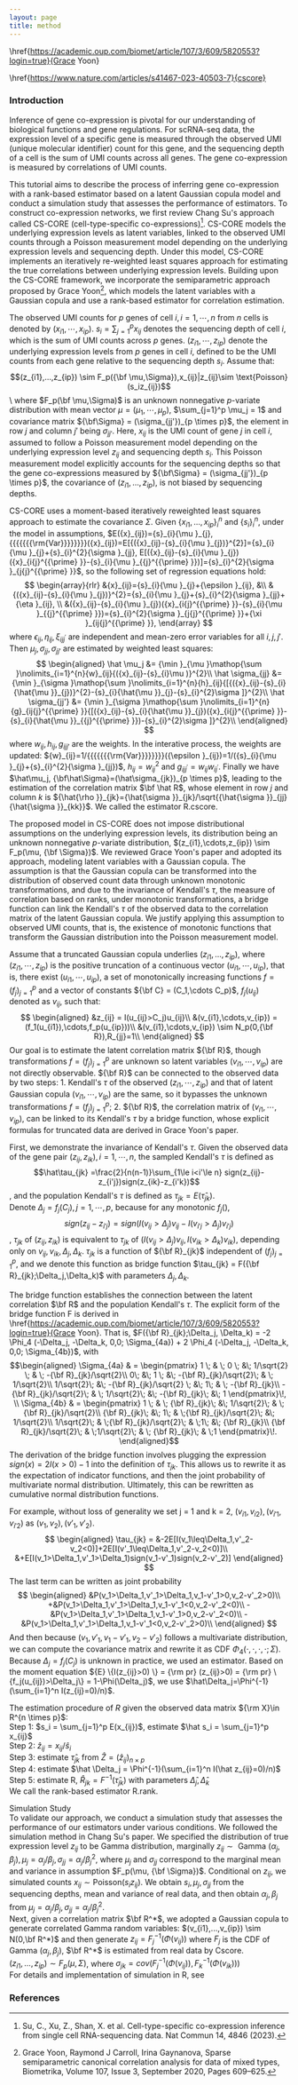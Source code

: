 ```yaml
---
layout: page
title: method
---
```

\href{https://academic.oup.com/biomet/article/107/3/609/5820553?login=true}{Grace Yoon}

\href{https://www.nature.com/articles/s41467-023-40503-7}{cscore}

### Introduction

Inference of gene co-expression is pivotal for our understanding of biological functions and gene regulations. For scRNA-seq data, the expression level of a specific gene is measured through the observed UMI (unique molecular identifier) count for this gene, and the sequencing depth of a cell is the sum of UMI counts across all genes. The gene co-expression is measured by correlations of UMI counts.

This tutorial aims to describe the process of inferring gene co-expression with a rank-based estimator based on a latent Gaussian copula model and conduct a simulation study that assesses the performance of estimators. To construct co-expression networks, we first review Chang Su's approach called CS-CORE (cell-type-specific co-expressions)[^fn1]. CS-CORE models the underlying expression levels as latent variables, linked to the observed UMI counts through a Poisson measurement model depending on the underlying expression levels and sequencing depth. Under this model, CS-CORE implements an iteratively re-weighted least squares approach for estimating the true correlations between underlying expression levels. Building upon the CS-CORE framework, we incorporate the semiparametric approach proposed by Grace Yoon[^fn2], which models the latent variables with a Gaussian copula and use a rank-based estimator for correlation estimation.

The observed UMI counts for $p$ genes of cell $i, i=1,\cdots,n$ from $n$ cells is denoted by $(x_{i1},\cdots,x_{ip})$. ${s}_{i}=\mathop{\sum }\nolimits_{j=1}^{p}{x}_{ij}$ denotes the sequencing depth of cell $i$, which is the sum of UMI counts across $p$ genes. $(z_{i1},\cdots,z_{ip})$ denote the underlying expression levels from $p$ genes in cell $i$, defined to be the UMI counts from each gene relative to the sequencing depth $s_i$. Assume that:
$$(z_{i1},...,z_{ip}) \sim F_p({\bf \mu,\Sigma}),x_{ij}|z_{ij}\sim \text{Poisson}(s_iz_{ij})$$\\
where $F_p(\bf \mu,\Sigma)$ is an unknown nonnegative $p$-variate distribution with mean vector $\mu=(\mu_1,\cdots,\mu_p)$, $\sum_{j=1}^p \mu_j = 1$ and covariance matrix ${\bf\Sigma}  = (\sigma_{jj'})_{p \times p}$, the element in row $j$ and column $j'$ being $\sigma_{jj'}$. Here, $x_{ij}$ is the UMI count of gene $j$ in cell $i$, assumed to follow a Poisson measurement model depending on the underlying expression level $z_{ij}$ and sequencing depth $s_i$. This Poisson measurement model explicitly accounts for the sequencing depths so that the gene co-expressions measured by ${\bf\Sigma} = (\sigma_{jj'})_{p \times p}$, the covariance of $(z_{i1},...,z_{ip})$, is not biased by sequencing depths.

CS-CORE uses a moment-based iteratively reweighted least squares approach to estimate the covariance $\Sigma$. Given $\{x_{i1},...,x_{ip}\}_i^n$ and $\{s_i\}_i^n$, under the model in assumptions, $E({x}_{ij})={s}_{i}{\mu }_{j}, {{{{{{{\rm{Var}}}}}}}}({x}_{ij})=E[{({x}_{ij}-{s}_{i}{\mu }_{j})}^{2}]={s}_{i}{\mu }_{j}+{s}_{i}^{2}{\sigma }_{jj}, E[({x}_{ij}-{s}_{i}{\mu }_{j})({x}_{i{j}^{{\prime} }}-{s}_{i}{\mu }_{{j}^{{\prime} }})]={s}_{i}^{2}{\sigma }_{j{j}^{{\prime} }}$, so the following set of regression equations hold: 
$$
\begin{array}{rlr}
&{x}_{ij}={s}_{i}{\mu }_{j}+{\epsilon }_{ij}, &\\ 
&{({x}_{ij}-{s}_{i}{\mu }_{j})}^{2}={s}_{i}{\mu }_{j}+{s}_{i}^{2}{\sigma }_{jj}+{\eta }_{ij}, \\ 
&({x}_{ij}-{s}_{i}{\mu }_{j})({x}_{i{j}^{{\prime} }}-{s}_{i}{\mu }_{{j}^{{\prime} }})={s}_{i}^{2}{\sigma }_{j{j}^{{\prime} }}+{\xi }_{ij{j}^{{\prime} }},
\end{array}
$$
where ${\epsilon }_{ij}, {\eta }_{ij}, {\xi }_{ij{j}^{{\prime} }}$ are independent and mean-zero error variables for all $i, j, j'$.  
Then $\mu_j, \sigma_{jj}, \sigma_{jj'}$ are estimated by weighted least squares:
$$
\begin{aligned}
    \hat \mu_j &= {\min }_{\mu }\mathop{\sum }\nolimits_{i=1}^{n}{w}_{ij}{({x}_{ij}-{s}_{i}\mu )}^{2}\\
    \hat \sigma_{jj} &= {\min }_{\sigma }\mathop{\sum }\nolimits_{i=1}^{n}{h}_{ij}{[{({x}_{ij}-{s}_{i}{\hat{\mu }}_{j})}^{2}-{s}_{i}{\hat{\mu }}_{j}-{s}_{i}^{2}\sigma ]}^{2}\\
    \hat \sigma_{jj'} &= {\min }_{\sigma }\mathop{\sum }\nolimits_{i=1}^{n}{g}_{ij{j}^{{\prime} }}{[({x}_{ij}-{s}_{i}{\hat{\mu }}_{j})({x}_{i{j}^{{\prime} }}-{s}_{i}{\hat{\mu }}_{{j}^{{\prime} }})-{s}_{i}^{2}\sigma ]}^{2}\\
\end{aligned}
$$
where ${w}_{ij}, h_{ij}, g_{ijj'}$ are the weights. In the interative process, the weights are updated: ${w}_{ij}=1/{{{{{{{\rm{Var}}}}}}}}({\epsilon }_{ij})=1/({s}_{i}{\mu }_{j}+{s}_{i}^{2}{\sigma }_{jj})$, ${h}_{ij}={w}_{ij}^{2}$ and ${g}_{ij{j}^{{\prime} }}={w}_{ij}{w}_{i{j}^{{\prime} }}$. Finally we have $\hat\mu_j, {\bf\hat\Sigma}=(\hat\sigma_{jk})_{p \times p}$, leading to the estimation of the correlation matrix $\bf \hat R$, whose element in row $j$ and column $k$ is ${\hat{\rho }}_{jk}={\hat{\sigma }}_{jk}/\sqrt{{\hat{\sigma }}_{jj}{\hat{\sigma }}_{kk}}$. We called the estimator R.cscore.

The proposed model in CS-CORE does not impose distributional assumptions on the underlying expression levels, its distribution being an unknown nonnegative $p$-variate distribution, $(z_{i1},\cdots,z_{ip}) \sim F_p(\mu, {\bf \Sigma})$. We reviewed Grace Yoon's paper and adopted its approach, modeling latent variables with a Gaussian copula. The assumption is that the Gaussian copula can be transformed into the distribution of observed count data through unknown monotonic transformations, and due to the invariance of Kendall's $\tau$, the measure of correlation based on ranks, under monotonic transformations, a bridge function can link the Kendall's $\tau$ of the observed data to the correlation matrix of the latent Gaussian copula. We justify applying this assumption to observed UMI counts, that is, the existence of monotonic functions that transform the Gaussian distribution into the Poisson measurement model.

Assume that a truncated Gaussian copula underlies ($z_{i1},...,z_{ip}$), where $(z_{i1}, \cdots, z
_{ip})$ is the positive truncation of a continuous vector $(u_{i1},\cdots,u_{ip})$, that is, there exist $(u_{i1},\cdots,u_{ip})$, a set of monotonically increasing functions $f = (f_j)_{j=1}^p$ and a vector of constants ${\bf C} = (C_1,\cdots C_p)$, $f_j(u_{ij})$ denoted as $v_{ij}$, such that:
$$
\begin{aligned}
    &z_{ij} = I(u_{ij}>C_j)u_{ij}\\
    &(v_{i1},\cdots,v_{ip}) = (f_1(u_{i1}),\cdots,f_p(u_{ip}))\\
    &(v_{i1},\cdots,v_{ip}) \sim N_p(0,{\bf R}),R_{jj}=1\\
\end{aligned}
$$
Our goal is to estimate the latent correlation matrix ${\bf R}$, though transformations $f = (f_j)_{j=1}^p$ are unknown so latent variables $(v_{i1},\cdots,v_{ip})$ are not directly observable. ${\bf R}$ can be connected to the observed data by two steps: 1. Kendall's $\tau$ of the observed $(z_{i1},\cdots,z_{ip})$ and that of latent Gaussian copula $(v_{i1},\cdots,v_{ip})$ are the same, so it bypasses the unknown transformations $f = (f_j)_{j=1}^p$; 2. ${\bf R}$, the correlation matrix of $(v_{i1},\cdots,v_{ip})$, can be linked to its Kendall's $\tau$ by a bridge function, whose  explicit formulas for truncated data are derived in Grace Yoon's paper. 

First, we demonstrate the invariance of Kendall's $\tau$. Given the observed data of the gene pair $(z_{ij},z_{ik}), i=1,\cdots,n$, the sampled Kendall's $\tau$ is defined as $$\hat\tau_{jk} =\frac{2}{n(n-1)}\sum_{1\le i<i'\le n} sign(z_{ij}-z_{i'j})sign(z_{ik}-z_{i'k})$$, and the population Kendall's $\tau$ is defined as 
$\tau_{jk}=E(\hat\tau_{jk})$.  
Denote $\Delta_j = f_j(C_j), j=1,\cdots,p$, because for any monotonic $f_j()$, $$sign(z_{ij}-z_{i'j}) = sign(I(v_{ij}>\Delta_j)v_{ij}-I(v_{i'j}>\Delta_j)v_{i'j})$$, $\tau_{jk}$ of $(z_{ij},z_{ik})$ is equivalent to $\tau_{jk}$ of $(I(v_{ij}>\Delta_j)v_{ij},I(v_{ik}>\Delta_k)v_{ik})$, depending only on $v_{ij}, v_{ik}, \Delta_j, \Delta_k$. $\tau_{jk}$ is a function of ${\bf R}_{jk}$ independent of $(f_j)_{j=1}^p$, and we denote this function as bridge function $\tau_{jk} = F({\bf R}_{jk};\Delta_j,\Delta_k)$ with parameters $\Delta_j,\Delta_k$.

The bridge function establishes the connection between the latent correlation $\bf R$ and the population Kendall's $\tau$. The explicit form of the bridge function F is derived in \href{https://academic.oup.com/biomet/article/107/3/609/5820553?login=true}{Grace Yoon}. That is, $F({\bf R}_{jk};\Delta_j, \Delta_k) = -2 \Phi_4 (-\Delta_j, -\Delta_k, 0,0; \Sigma_{4a}) + 2 \Phi_4 (-\Delta_j, -\Delta_k, 0,0; \Sigma_{4b})$, with 
$$\begin{aligned}
\Sigma_{4a} & = \begin{pmatrix}
1 \; & \; 0 \; &\; 1/\sqrt{2} \; & \; -{\bf R}_{jk}/\sqrt{2}\\
0\; &\; 1 \; &\; -{\bf R}_{jk}/\sqrt{2}\; & \; 1/\sqrt{2}\\
1/\sqrt{2}\; &\; -{\bf R}_{jk}/\sqrt{2} \; &\; 1\; & \; -{\bf R}_{jk}\\
-{\bf R}_{jk}/\sqrt{2}\; & \; 1/\sqrt{2}\; &\; -{\bf R}_{jk}\; &\; 1
\end{pmatrix}\!,
\\
\Sigma_{4b} & = \begin{pmatrix}
1 \; & \; {\bf R}_{jk}\; &\; 1/\sqrt{2}\; & \;{\bf R}_{jk}/\sqrt{2}\\
{\bf R}_{jk}\; &\; 1\; & \;{\bf R}_{jk}/\sqrt{2}\; &\; 1/\sqrt{2}\\
1/\sqrt{2}\; & \;{\bf R}_{jk}/\sqrt{2}\; & \;1\; &\; {\bf R}_{jk}\\
{\bf R}_{jk}/\sqrt{2}\; & \;1/\sqrt{2}\; & \; {\bf R}_{jk}\; & \;1
\end{pmatrix}\!.
\end{aligned}$$
The derivation of the bridge function involves plugging the expression $sign(x) = 2I(x > 0) - 1$ into the definition of $\tau_{jk}$. This allows us to rewrite it as the expectation of indicator functions, and then the joint probability of multivariate normal distribution. Ultimately, this can be rewritten as cumulative normal distribution functions.

For example, without loss of generality we set j = 1 and k = 2, $(v_{i1},v_{i2}),(v_{i'1},v_{i'2})$ as $(v_1,v_2),(v'_1,v'_2)$. 
$$
\begin{aligned}
    \tau_{jk} = &-2E[I(v_1\leq\Delta_1,v'_2-v_2<0)]+2E[I(v'_1\leq\Delta_1,v'_2-v_2<0)]\\
    &+E[I(v_1>\Delta_1,v'_1>\Delta_1)sign(v_1-v'_1)sign(v_2-v'_2)]
\end{aligned}
$$
The last term can be written as joint probability
$$
\begin{aligned}
    &P(v_1>\Delta_1,v'_1>\Delta_1,v_1-v'_1>0,v_2-v'_2>0)\\
    +&P(v_1>\Delta_1,v'_1>\Delta_1,v_1-v'_1<0,v_2-v'_2<0)\\
    -&P(v_1>\Delta_1,v'_1>\Delta_1,v_1-v'_1>0,v_2-v'_2<0)\\
    -&P(v_1>\Delta_1,v'_1>\Delta_1,v_1-v'_1<0,v_2-v'_2>0)\\
\end{aligned}
$$
And then because $(v_1,v'_1,v_1-v'_1,v_2-v'_2)$ follows a multivariate distribution, we can compute the covariance matrix and rewrite it as CDF $\Phi_4(\cdot, \cdot, \cdot, \cdot;\Sigma)$.  
Because $\Delta_j = f_j(C_j)$ is unknown in practice, we used an estimator. Based on the moment equation ${E} \{I(z_{ij}>0) \} = {\rm pr} (z_{ij}>0) = {\rm pr} \{f_j(u_{ij})>\Delta_j\} = 1-\Phi(\Delta_j)$, we use $\hat\Delta_j=\Phi^{-1}(\sum_{i=1}^n I(z_{ij}=0)/n)$.

The estimation procedure of $R$ given the observed data matrix ${\rm X}\in R^{n \times p}$:  
Step 1: $s_i = \sum_{j=1}^p E(x_{ij})$, estimate $\hat s_i = \sum_{j=1}^p x_{ij}$  
Step 2: $\hat z_{ij} = x_{ij}/\hat s_i$  
Step 3: estimate $\hat \tau_{jk}$ from $\hat Z = (\hat z_{ij})_{n \times p}$  
Step 4: estimate $\hat \Delta_j = \Phi^{-1}(\sum_{i=1}^n I(\hat z_{ij}=0)/n)$  
Step 5: estimate R, $\hat R_{jk} = F^{-1}(\hat \tau_{jk})$ with parameters $\hat\Delta_j,\hat\Delta_k$  
We call the rank-based estimator R.rank.  

Simulation Study  
To validate our approach, we conduct a simulation study that assesses the performance of our estimators under various conditions. We followed the simulation method in Chang Su's paper. We specified the distribution of true expression level $z_{ij}$ to be Gamma distribution, marginally $z_{ij} \sim \text{ Gamma }(\alpha_j,\beta_j), \mu_j = \alpha_j/\beta_j, \sigma_{jj} = \alpha_j/\beta_j^2$, where $\mu_j$ and $\sigma_{jj}$ correspond to the marginal mean and variance in assumption $F_p(\mu, {\bf \Sigma})$. Conditional on $z_{ij}$, we simulated counts $x_{ij} \sim \text{Poisson}(s_iz_{ij})$. We obtain $s_i,\mu_j,\sigma_{jj}$ from the sequencing depths, mean and variance of real data, and then obtain $\alpha_j,\beta_j$ from $\mu_j = \alpha_j/\beta_j, \sigma_{jj} = \alpha_j/\beta_j^2$.  
Next, given a correlation matrix $\bf R^*$, we adopted a Gaussian copula to generate correlated Gamma random variables: $(v_{i1},...,v_{ip}) \sim N(0,\bf R^*)$ and then generate ${z}_{ij}={F}_{j}^{-1}({{\Phi }}({v}_{ij}))$ where $F_j$ is the CDF of $\text{ Gamma }(\alpha_j,\beta_j)$, $\bf R^*$ is estimated from real data by Cscore.  
$(z_{i1},...,z_{ip}) \sim F_p(\mu,\Sigma)$, where $\sigma_{jk} = cov({F}_{j}^{-1}({{\Phi }}({v}_{ij})),{F}_{k}^{-1}({{\Phi }}({v}_{ik})))$  
For details and implementation of simulation in R, see

### References

[^fn1]: Su, C., Xu, Z., Shan, X. et al. Cell-type-specific co-expression inference from single cell RNA-sequencing data. Nat Commun 14, 4846 (2023).

[^fn2]: Grace Yoon, Raymond J Carroll, Irina Gaynanova, Sparse semiparametric canonical correlation analysis for data of mixed types, Biometrika, Volume 107, Issue 3, September 2020, Pages 609–625.
